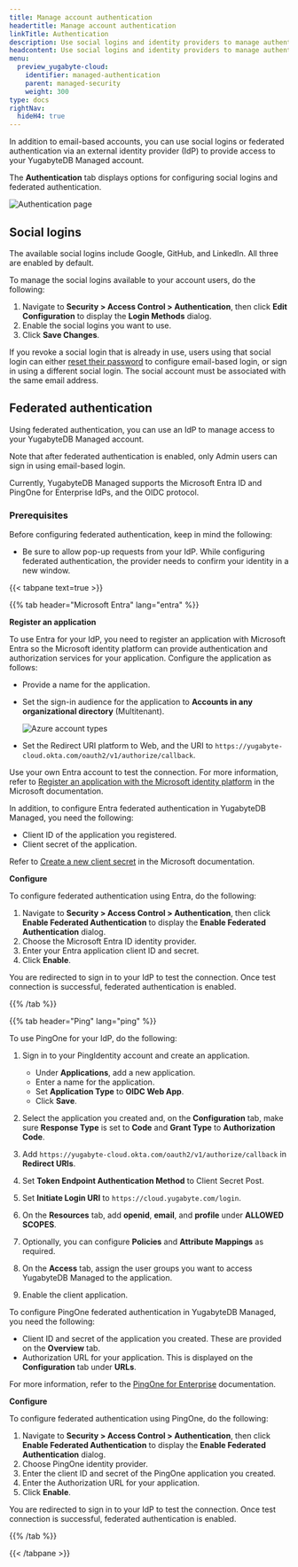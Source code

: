 ```yaml
---
title: Manage account authentication
headertitle: Manage account authentication
linkTitle: Authentication
description: Use social logins and identity providers to manage authentication.
headcontent: Use social logins and identity providers to manage authentication
menu:
  preview_yugabyte-cloud:
    identifier: managed-authentication
    parent: managed-security
    weight: 300
type: docs
rightNav:
  hideH4: true
---
```


In addition to email-based accounts, you can use social logins or federated authentication via an external identity provider (IdP) to provide access to your YugabyteDB Managed account.

The **Authentication** tab displays options for configuring social logins and federated authentication.

![Authentication page](/images/yb-cloud/managed-authentication.png)

## Social logins

The available social logins include Google, GitHub, and LinkedIn. All three are enabled by default.

To manage the social logins available to your account users, do the following:

1. Navigate to **Security > Access Control > Authentication**, then click **Edit Configuration** to display the **Login Methods** dialog.
1. Enable the social logins you want to use.
1. Click **Save Changes**.

If you revoke a social login that is already in use, users using that social login can either [reset their password](../manage-access/#reset-your-password) to configure email-based login, or sign in using a different social login. The social account must be associated with the same email address.

## Federated authentication

Using federated authentication, you can use an IdP to manage access to your YugabyteDB Managed account.

Note that after federated authentication is enabled, only Admin users can sign in using email-based login.

Currently, YugabyteDB Managed supports the Microsoft Entra ID and PingOne for Enterprise IdPs, and the OIDC protocol.

### Prerequisites

Before configuring federated authentication, keep in mind the following:

- Be sure to allow pop-up requests from your IdP. While configuring federated authentication, the provider needs to confirm your identity in a new window.

{{< tabpane text=true >}}

  {{% tab header="Microsoft Entra" lang="entra" %}}

**Register an application**

To use Entra for your IdP, you need to register an application with Microsoft Entra so the Microsoft identity platform can provide authentication and authorization services for your application. Configure the application as follows:

- Provide a name for the application.
- Set the sign-in audience for the application to **Accounts in any organizational directory** (Multitenant).

    ![Azure account types](/images/yb-cloud/managed-authentication-azure-account-types.png)

- Set the Redirect URI platform to Web, and the URI to `https://yugabyte-cloud.okta.com/oauth2/v1/authorize/callback`.

Use your own Entra account to test the connection. For more information, refer to [Register an application with the Microsoft identity platform](https://learn.microsoft.com/en-us/entra/identity-platform/quickstart-register-app) in the Microsoft documentation.

In addition, to configure Entra federated authentication in YugabyteDB Managed, you need the following:

- Client ID of the application you registered.
- Client secret of the application.

Refer to [Create a new client secret](https://learn.microsoft.com/en-us/entra/identity-platform/howto-create-service-principal-portal#option-3-create-a-new-client-secret) in the Microsoft documentation.

**Configure**

To configure federated authentication using Entra, do the following:

1. Navigate to **Security > Access Control > Authentication**, then click **Enable Federated Authentication** to display the **Enable Federated Authentication** dialog.
1. Choose the Microsoft Entra ID identity provider.
1. Enter your Entra application client ID and secret.
1. Click **Enable**.

You are redirected to sign in to your IdP to test the connection. Once test connection is successful, federated authentication is enabled.

  {{% /tab %}}

  {{% tab header="Ping" lang="ping" %}}

To use PingOne for your IdP, do the following:

1. Sign in to your PingIdentity account and create an application.

    - Under **Applications**, add a new application.
    - Enter a name for the application.
    - Set **Application Type** to **OIDC Web App**.
    - Click **Save**.

1. Select the application you created and, on the **Configuration** tab, make sure **Response Type** is set to **Code** and **Grant Type** to **Authorization Code**.

1. Add `https://yugabyte-cloud.okta.com/oauth2/v1/authorize/callback` in **Redirect URIs**.

1. Set **Token Endpoint Authentication Method** to Client Secret Post.

1. Set **Initiate Login URI** to `https://cloud.yugabyte.com/login`.

1. On the **Resources** tab, add **openid**, **email**, and **profile** under **ALLOWED SCOPES**.

1. Optionally, you can configure **Policies** and **Attribute Mappings** as required.

1. On the **Access** tab, assign the user groups you want to access YugabyteDB Managed to the application.

1. Enable the client application.

To configure PingOne federated authentication in YugabyteDB Managed, you need the following:

- Client ID and secret of the application you created. These are provided on the **Overview** tab.
- Authorization URL for your application. This is displayed on the **Configuration** tab under **URLs**.

For more information, refer to the [PingOne for Enterprise](https://docs.pingidentity.com/r/en-us/pingoneforenterprise/p14e_landing) documentation.

**Configure**

To configure federated authentication using PingOne, do the following:

1. Navigate to **Security > Access Control > Authentication**, then click **Enable Federated Authentication** to display the **Enable Federated Authentication** dialog.
1. Choose PingOne identity provider.
1. Enter the client ID and secret of the PingOne application you created.
1. Enter the Authorization URL for your application.
1. Click **Enable**.

You are redirected to sign in to your IdP to test the connection. Once test connection is successful, federated authentication is enabled.

  {{% /tab %}}

{{< /tabpane >}}

